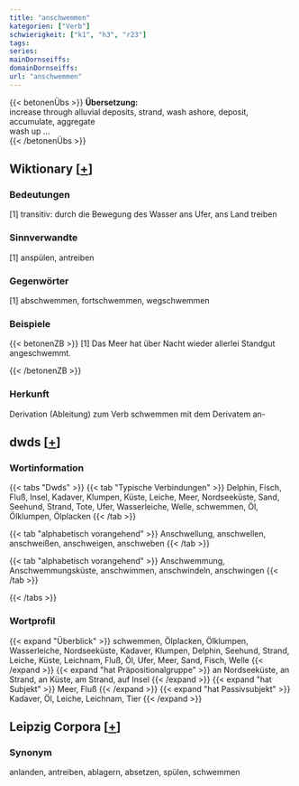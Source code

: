 ```yaml
---
title: "anschwemmen"
kategorien: ["Verb"]
schwierigkeit: ["k1", "h3", "r23"]
tags:
series:
mainDornseiffs:
domainDornseiffs:
url: "anschwemmen"
---
```


{{< betonenÜbs >}}
**Übersetzung:**  
increase through alluvial deposits, strand, wash ashore, deposit, accumulate, aggregate  
wash up ...  
{{< /betonenÜbs >}}

## Wiktionary [[+](https://de.wiktionary.org/wiki/anschwemmen)]

### Bedeutungen
[1] transitiv: durch die Bewegung des Wasser ans Ufer, ans Land treiben  

### Sinnverwandte
[1] anspülen, antreiben  

### Gegenwörter
[1] abschwemmen, fortschwemmen, wegschwemmen  

### Beispiele
{{< betonenZB >}}
[1] Das Meer hat über Nacht wieder allerlei Standgut angeschwemmt.  

{{< /betonenZB >}}
### Herkunft
Derivation (Ableitung) zum Verb schwemmen mit dem Derivatem an-  



## dwds [[+](https://www.dwds.de/wb/anschwemmen)]

### Wortinformation
{{< tabs "Dwds" >}}
{{< tab "Typische Verbindungen" >}}
Delphin, Fisch, Fluß, Insel, Kadaver, Klumpen, Küste, Leiche, Meer, Nordseeküste, Sand, Seehund, Strand, Tote, Ufer, Wasserleiche, Welle, schwemmen, Öl, Ölklumpen, Ölplacken
{{< /tab >}}

{{< tab "alphabetisch vorangehend" >}}
Anschwellung, anschwellen, anschweißen, anschweigen, anschweben
{{< /tab >}}

{{< tab "alphabetisch vorangehend" >}}
Anschwemmung, Anschwemmungsküste, anschwimmen, anschwindeln, anschwingen
{{< /tab >}}

{{< /tabs >}}

### Wortprofil
{{< expand "Überblick" >}} schwemmen, Ölplacken, Ölklumpen, Wasserleiche, Nordseeküste, Kadaver, Klumpen, Delphin, Seehund, Strand, Leiche, Küste, Leichnam, Fluß, Öl, Ufer, Meer, Sand, Fisch, Welle {{< /expand >}}
{{< expand "hat Präpositionalgruppe" >}} an Nordseeküste, an Strand, an Küste, am Strand, auf Insel {{< /expand >}}
{{< expand "hat Subjekt" >}} Meer, Fluß {{< /expand >}}
{{< expand "hat Passivsubjekt" >}} Kadaver, Öl, Leiche, Leichnam, Tier {{< /expand >}}

## Leipzig Corpora [[+](https://corpora.uni-leipzig.de/en/res?word=anschwemmen&corpusId=deu_newscrawl-public_2018)]


### Synonym
anlanden, antreiben, ablagern, absetzen, spülen, schwemmen


